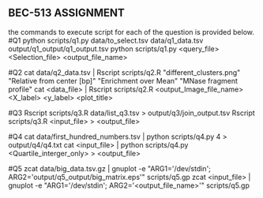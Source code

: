 ## BEC-513 ASSIGNMENT
the commands to execute script for each of the question is provided below.
#Q1
python scripts/q1.py data/to_select.tsv data/q1_data.tsv output/q1_output/q1_output.tsv
python scripts/q1.py <query_file> <Selection_file> <output_file_name>

#Q2
cat data/q2_data.tsv | Rscript scripts/q2.R "different_clusters.png" "Relative from center [bp]" "Enrichment over Mean" "MNase fragment profile"
cat <data_file> | Rscript scripts/q2.R <output_Image_file_name> <X_label> <y_label> <plot_title>

#Q3
Rscript scripts/q3.R data/list_q3.tsv  > output/q3/join_output.tsv
Rscript scripts/q3.R <input_file>  > <output_file>

#Q4
cat data/first_hundred_numbers.tsv | python scripts/q4.py 4 > output/q4/q4.txt
cat <input_file> | python scripts/q4.py <Quartile_interger_only> > <output_file>

#Q5
zcat data/big_data.tsv.gz | gnuplot -e "ARG1='/dev/stdin'; ARG2='output/q5_output/big_matrix.eps'" scripts/q5.gp
zcat <input_file> | gnuplot -e "ARG1='/dev/stdin'; ARG2='<output_file_name>'" scripts/q5.gp
